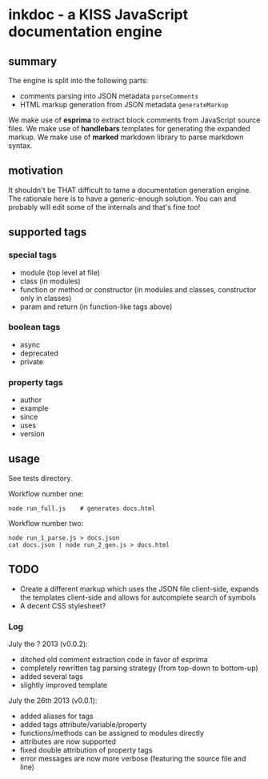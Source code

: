 # inkdoc - a KISS JavaScript documentation engine



## summary

The engine is split into the following parts:

* comments parsing into JSON metadata `parseComments`
* HTML markup generation from JSON metadata `generateMarkup`

We make use of **esprima** to extract block comments from JavaScript source files.
We make use of **handlebars** templates for generating the expanded markup.
We make use of **marked** markdown library to parse markdown syntax.



## motivation

It shouldn't be THAT difficult to tame a documentation generation engine.
The rationale here is to have a generic-enough solution.
You can and probably will edit some of the internals and that's fine too!



## supported tags

### special tags

* module (top level at file)
* class (in modules)
* function or method or constructor (in modules and classes, constructor only in classes)
* param and return (in function-like tags above)


### boolean tags

* async
* deprecated
* private


### property tags

* author
* example
* since
* uses
* version



## usage

See tests directory.

Workflow number one:

    node run_full.js    # generates docs.html


Workflow number two:

    node run_1_parse.js > docs.json
    cat docs.json | node run_2_gen.js > docs.html



## TODO

* Create a different markup which uses the JSON file client-side, expands the templates client-side and allows for autcomplete search of symbols
* A decent CSS stylesheet?



### Log

July the ? 2013 (v0.0.2):

* ditched old comment extraction code in favor of esprima
* completely rewritten tag parsing strategy (from top-down to bottom-up)
* added several tags
* slightly improved template


July the 26th 2013 (v0.0.1):

* added aliases for tags
* added tags attribute/variable/property
* functions/methods can be assigned to modules directly
* attributes are now supported
* fixed double attribution of property tags
* error messages are now more verbose (featuring the source file and line)

